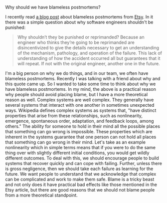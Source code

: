 Why should we have blameless postmortems?

I recently read [a blog post](https://codeascraft.com/2012/05/22/blameless-postmortems/) about blameless postmortems from [Etsy](https://www.etsy.com/).
In it there was a simple question about why software engineers shouldn't be punished:
>Why shouldn’t they be punished or reprimanded?
>Because an engineer who thinks they’re going to be reprimanded are disincentivized to give the details necessary to get an understanding of the mechanism, pathology, and operation of the failure.
>This lack of understanding of how the accident occurred all but guarantees that it will repeat.
>If not with the original engineer, another one in the future.

I'm a big person on why we do things, and in our team, we often have blameless postmortems.
Recently I was talking with a friend about why and this quote came up.
So I wanted to take some time to think about why we have blameless postmortems.
In my mind, the above is a practical reason why people should avoid placing blame, but I have a more theoretical reason as well.
Complex systems are well complex.
They generally have several systems that interact with one another in sometimes unexpected ways.
Wikipedia defines complex systems as systems that, "have distinct properties that arise from these relationships, such as nonlinearity, emergence, spontaneous order, adaptation, and feedback loops, among others."
The ability for someone to hold in their mind all the possible places that something can go wrong is impossible.
These properties which are inherent in the systems guarantee that one person can not hold all places that something can go wrong in their mind.
Let's take as an example nonlinearity which in simple terms means that if you were to do the same thing over with slightly different initial conditions, you would get wildly different outcomes.
To deal with this, we should encourage people to build systems that recover quickly and can cope with failing.
Further, unless there is gross negligence, then we should take each failure as learning for the future.
We want people to understand that we acknowledge that complex can be complicated and work to make them safe.
Blame is a tricky beast and not only does it have practical bad effects like those mentioned in the Etsy article, but there are good reasons that we should not blame people from a more theoretical standpoint.
